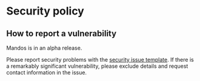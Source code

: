 # Security policy

## How to report a vulnerability

Mandos is in an alpha release.

Please report security problems with the
[security issue template](https://github.com/dmyersturnbull/mandos/issues/new?labels=kind%3A+security+%F0%9F%94%92&template=security.md).
If there is a remarkably significant vulnerability, please exclude details and request contact information in the issue.
